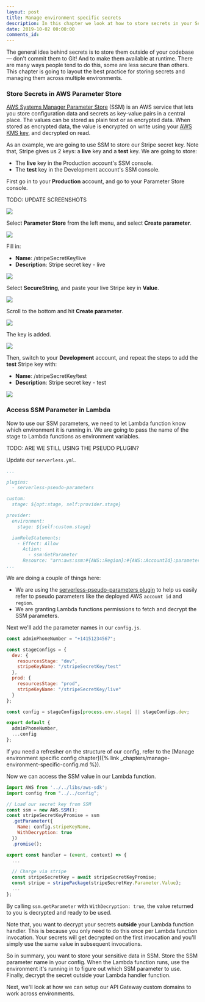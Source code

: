 ```yaml
---
layout: post
title: Manage environment specific secrets
description: In this chapter we look at how to store secrets in your Serverless app using AWS Systems Manager Parameter Store or SSM. Note that, SSM parameters should be decoded outside your Lambda functions.
date: 2019-10-02 00:00:00
comments_id: 
---
```


The general idea behind secrets is to store them outside of your codebase — don't commit them to Git! And to make them available at runtime. There are many ways people tend to do this, some are less secure than others. This chapter is going to layout the best practice for storing secrets and managing them across multiple environments.

### Store Secrets in AWS Parameter Store

[AWS Systems Manager Parameter Store](https://docs.aws.amazon.com/systems-manager/latest/userguide/systems-manager-parameter-store.html) (SSM) is an AWS service that lets you store configuration data and secrets as key-value pairs in a central place. The values can be stored as plain text or as encrypted data. When stored as encrypted data, the value is encrypted on write using your [AWS KMS key](https://aws.amazon.com/kms/), and decrypted on read.

As an example, we are going to use SSM to store our Stripe secret key. Note that, Stripe gives us 2 keys: a **live** key and a **test** key. We are going to store:

- The **live** key in the Production account's SSM console.
- The **test** key in the Development account's SSM console.

First go in to your **Production** account, and go to your Parameter Store console.

TODO: UPDATE SCREENSHOTS

![](/assets/best-practices/manage-environment-specific-secrets-1.png)

Select **Parameter Store** from the left menu, and select **Create parameter**.

![](/assets/best-practices/manage-environment-specific-secrets-2.png)

Fill in:

- **Name**: /stripeSecretKey/live
- **Description**: Stripe secret key - live

![](/assets/best-practices/manage-environment-specific-secrets-3.png)

Select **SecureString**, and paste your live Stripe key in **Value**.

![](/assets/best-practices/manage-environment-specific-secrets-4.png)

Scroll to the bottom and hit **Create parameter**.

![](/assets/best-practices/manage-environment-specific-secrets-5.png)

The key is added.

![](/assets/best-practices/manage-environment-specific-secrets-6.png)

Then, switch to your **Development** account, and repeat the steps to add the **test** Stripe key with:

- **Name**: /stripeSecretKey/test
- **Description**: Stripe secret key - test

![](/assets/best-practices/manage-environment-specific-secrets-7.png)

### Access SSM Parameter in Lambda

Now to use our SSM parameters, we need to let Lambda function know which environment it is running in. We are going to pass the name of the stage to Lambda functions as environment variables.

TODO: ARE WE STILL USING THE PSEUDO PLUGIN?

Update our `serverless.yml`.

``` yml
...

plugins:
  - serverless-pseudo-parameters

custom:
  stage: ${opt:stage, self:provider.stage}

provider:
  environment:
    stage: ${self:custom.stage}

  iamRoleStatements:
    - Effect: Allow
      Action:
        - ssm:GetParameter
      Resource: "arn:aws:ssm:#{AWS::Region}:#{AWS::AccountId}:parameter/stripeSecretKey/*"
...
```

We are doing a couple of things here:

- We are using the [serverless-pseudo-parameters plugin](https://github.com/svdgraaf/serverless-pseudo-parameters) to help us easily refer to pseudo parameters like the deployed AWS `account id` and  `region`.
- We are granting Lambda functions permissions to fetch and decrypt the SSM parameters.

Next we'll add the parameter names in our `config.js`.

``` js
const adminPhoneNumber = "+14151234567";

const stageConfigs = {
  dev: {
    resourcesStage: "dev",
    stripeKeyName: "/stripeSecretKey/test"
  },
  prod: {
    resourcesStage: "prod",
    stripeKeyName: "/stripeSecretKey/live"
  }
};

const config = stageConfigs[process.env.stage] || stageConfigs.dev;

export default {
  adminPhoneNumber,
  ...config
};
```

If you need a refresher on the structure of our config, refer to the [Manage environment specific config chapter]({% link _chapters/manage-environment-specific-config.md %}).

Now we can access the SSM value in our Lambda function.

``` js
import AWS from '../../libs/aws-sdk';
import config from "../../config";

// Load our secret key from SSM
const ssm = new AWS.SSM();
const stripeSecretKeyPromise = ssm
  .getParameter({
    Name: config.stripeKeyName,
    WithDecryption: true
  })
  .promise();

export const handler = (event, context) => {
  ...

  // Charge via stripe
  const stripeSecretKey = await stripeSecretKeyPromise;
  const stripe = stripePackage(stripeSecretKey.Parameter.Value);
  ...
};
```

By calling `ssm.getParameter` with `WithDecryption: true`, the value returned to you is decrypted and ready to be used.

Note that, you want to decrypt your secrets **outside** your Lambda function handler. This is because you only need to do this once per Lambda function invocation. Your secrets will get decrypted on the first invocation and you'll simply use the same value in subsequent invocations.

So in summary, you want to store your sensitive data in SSM. Store the SSM parameter name in your config. When the Lambda function runs, use the environment it's running in to figure out which SSM parameter to use. Finally, decrypt the secret outside your Lambda handler function.

Next, we'll look at how we can setup our API Gateway custom domains to work across environments.
